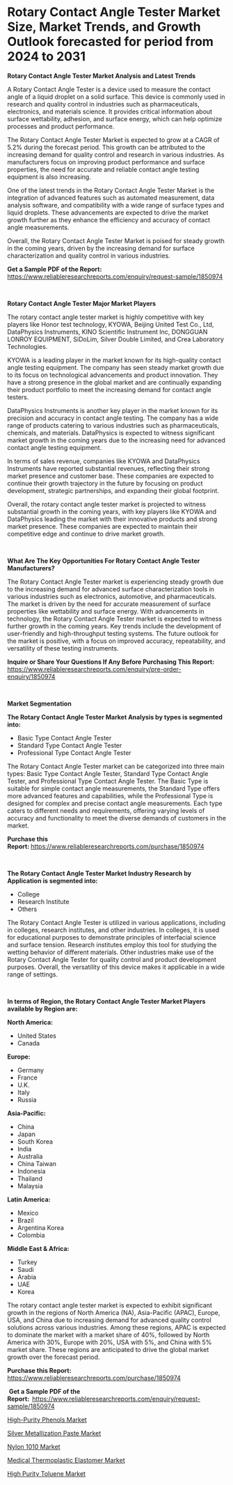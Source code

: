 <p><h1>Rotary Contact Angle Tester Market Size, Market Trends, and Growth Outlook forecasted for period from 2024 to 2031</h1></p><p><strong>Rotary Contact Angle Tester Market Analysis and Latest Trends</strong></p>
<p><p>A Rotary Contact Angle Tester is a device used to measure the contact angle of a liquid droplet on a solid surface. This device is commonly used in research and quality control in industries such as pharmaceuticals, electronics, and materials science. It provides critical information about surface wettability, adhesion, and surface energy, which can help optimize processes and product performance.</p><p>The Rotary Contact Angle Tester Market is expected to grow at a CAGR of 5.2% during the forecast period. This growth can be attributed to the increasing demand for quality control and research in various industries. As manufacturers focus on improving product performance and surface properties, the need for accurate and reliable contact angle testing equipment is also increasing.</p><p>One of the latest trends in the Rotary Contact Angle Tester Market is the integration of advanced features such as automated measurement, data analysis software, and compatibility with a wide range of surface types and liquid droplets. These advancements are expected to drive the market growth further as they enhance the efficiency and accuracy of contact angle measurements.</p><p>Overall, the Rotary Contact Angle Tester Market is poised for steady growth in the coming years, driven by the increasing demand for surface characterization and quality control in various industries.</p></p>
<p><strong>Get a Sample PDF of the Report:&nbsp;</strong> <a href="https://www.reliableresearchreports.com/enquiry/request-sample/1850974">https://www.reliableresearchreports.com/enquiry/request-sample/1850974</a></p>
<p>&nbsp;</p>
<p><strong>Rotary Contact Angle Tester Major Market Players</strong></p>
<p><p>The rotary contact angle tester market is highly competitive with key players like Honor test technology, KYOWA, Beijing United Test Co., Ltd, DataPhysics Instruments, KINO Scientific Instrument Inc, DONGGUAN LONROY EQUIPMENT, SiDoLim, Silver Double Limited, and Crea Laboratory Technologies. </p><p>KYOWA is a leading player in the market known for its high-quality contact angle testing equipment. The company has seen steady market growth due to its focus on technological advancements and product innovation. They have a strong presence in the global market and are continually expanding their product portfolio to meet the increasing demand for contact angle testers.</p><p>DataPhysics Instruments is another key player in the market known for its precision and accuracy in contact angle testing. The company has a wide range of products catering to various industries such as pharmaceuticals, chemicals, and materials. DataPhysics is expected to witness significant market growth in the coming years due to the increasing need for advanced contact angle testing equipment.</p><p>In terms of sales revenue, companies like KYOWA and DataPhysics Instruments have reported substantial revenues, reflecting their strong market presence and customer base. These companies are expected to continue their growth trajectory in the future by focusing on product development, strategic partnerships, and expanding their global footprint.</p><p>Overall, the rotary contact angle tester market is projected to witness substantial growth in the coming years, with key players like KYOWA and DataPhysics leading the market with their innovative products and strong market presence. These companies are expected to maintain their competitive edge and continue to drive market growth.</p></p>
<p>&nbsp;</p>
<p><strong>What Are The Key Opportunities For Rotary Contact Angle Tester Manufacturers?</strong></p>
<p><p>The Rotary Contact Angle Tester market is experiencing steady growth due to the increasing demand for advanced surface characterization tools in various industries such as electronics, automotive, and pharmaceuticals. The market is driven by the need for accurate measurement of surface properties like wettability and surface energy. With advancements in technology, the Rotary Contact Angle Tester market is expected to witness further growth in the coming years. Key trends include the development of user-friendly and high-throughput testing systems. The future outlook for the market is positive, with a focus on improved accuracy, repeatability, and versatility of these testing instruments.</p></p>
<p><strong>Inquire or Share Your Questions If Any Before Purchasing This Report:</strong> <a href="https://www.reliableresearchreports.com/enquiry/pre-order-enquiry/1850974">https://www.reliableresearchreports.com/enquiry/pre-order-enquiry/1850974</a></p>
<p>&nbsp;</p>
<p><strong>Market Segmentation</strong></p>
<p><strong>The Rotary Contact Angle Tester Market Analysis by types is segmented into:</strong></p>
<p><ul><li>Basic Type Contact Angle Tester</li><li>Standard Type Contact Angle Tester</li><li>Professional Type Contact Angle Tester</li></ul></p>
<p><p>The Rotary Contact Angle Tester market can be categorized into three main types: Basic Type Contact Angle Tester, Standard Type Contact Angle Tester, and Professional Type Contact Angle Tester. The Basic Type is suitable for simple contact angle measurements, the Standard Type offers more advanced features and capabilities, while the Professional Type is designed for complex and precise contact angle measurements. Each type caters to different needs and requirements, offering varying levels of accuracy and functionality to meet the diverse demands of customers in the market.</p></p>
<p><strong>Purchase this Report:&nbsp;</strong><a href="https://www.reliableresearchreports.com/purchase/1850974">https://www.reliableresearchreports.com/purchase/1850974</a></p>
<p>&nbsp;</p>
<p><strong>The Rotary Contact Angle Tester Market Industry Research by Application is segmented into:</strong></p>
<p><ul><li>College</li><li>Research Institute</li><li>Others</li></ul></p>
<p><p>The Rotary Contact Angle Tester is utilized in various applications, including in colleges, research institutes, and other industries. In colleges, it is used for educational purposes to demonstrate principles of interfacial science and surface tension. Research institutes employ this tool for studying the wetting behavior of different materials. Other industries make use of the Rotary Contact Angle Tester for quality control and product development purposes. Overall, the versatility of this device makes it applicable in a wide range of settings.</p></p>
<p>&nbsp;</p>
<p><strong>In terms of Region, the Rotary Contact Angle Tester Market Players available by Region are:</strong></p>
<p>
    <p> <strong> North America: </strong>
        <ul>
            <li>United States</li>
            <li>Canada</li>
        </ul>
        </p> 
    <p> <strong> Europe: </strong>
        <ul>
            <li>Germany</li>
            <li>France</li>
            <li>U.K.</li>
            <li>Italy</li>
            <li>Russia</li>
        </ul>
        </p> 
    <p> <strong> Asia-Pacific: </strong>
        <ul>
            <li>China</li>
            <li>Japan</li>
            <li>South Korea</li>
            <li>India</li>
            <li>Australia</li>
            <li>China Taiwan</li>
            <li>Indonesia</li>
            <li>Thailand</li>
            <li>Malaysia</li>
        </ul>
        </p> 
    <p> <strong> Latin America: </strong>
        <ul>
            <li>Mexico</li>
            <li>Brazil</li>
            <li>Argentina Korea</li>
            <li>Colombia</li>
        </ul>
        </p> 
    <p> <strong> Middle East & Africa: </strong>
        <ul>
            <li>Turkey</li>
            <li>Saudi</li>
            <li>Arabia</li>
            <li>UAE</li>
            <li>Korea</li>
        </ul>
    </p>
    </p>
<p><p>The rotary contact angle tester market is expected to exhibit significant growth in the regions of North America (NA), Asia-Pacific (APAC), Europe, USA, and China due to increasing demand for advanced quality control solutions across various industries. Among these regions, APAC is expected to dominate the market with a market share of 40%, followed by North America with 30%, Europe with 20%, USA with 5%, and China with 5% market share. These regions are anticipated to drive the global market growth over the forecast period.</p></p>
<p><strong>Purchase this Report: </strong><a href="https://www.reliableresearchreports.com/purchase/1850974">https://www.reliableresearchreports.com/purchase/1850974</a></p>
<p>&nbsp;<strong>Get a Sample PDF of the Report:&nbsp;&nbsp;</strong><a href="https://www.reliableresearchreports.com/enquiry/request-sample/1850974">https://www.reliableresearchreports.com/enquiry/request-sample/1850974</a></p>
<p><strong></strong></p>
<p><p><a href="https://issuu.com/reportprime-2/docs/high-purity-phenols-market-size-2030.pptx">High-Purity Phenols Market</a></p><p><a href="https://github.com/beatblasta/Market-Research-Report-List-2/blob/main/silver-metallization-paste-market.md">Silver Metallization Paste Market</a></p><p><a href="https://github.com/angelajermaine/Market-Research-Report-List-2/blob/main/nylon-1010-market.md">Nylon 1010 Market</a></p><p><a href="https://github.com/provorikovar/Market-Research-Report-List-3/blob/main/medical-thermoplastic-elastomer-market.md">Medical Thermoplastic Elastomer Market</a></p><p><a href="https://issuu.com/reportprime-2/docs/high-purity-toluene-market-size-2030.pptx">High Purity Toluene Market</a></p></p>
